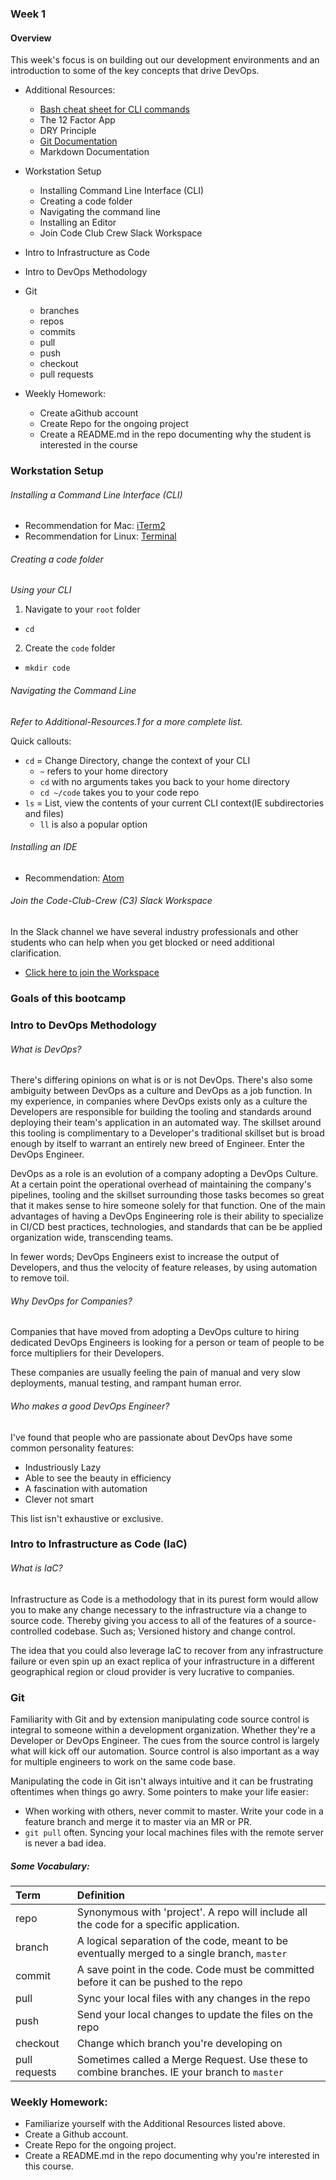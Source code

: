 ### Week 1
#### Overview
This week's focus is on building out our development environments and an introduction to some of the key concepts that drive DevOps.

- Additional Resources:
  - [Bash cheat sheet for CLI commands](https://devhints.io/bash)
  - The 12 Factor App
  - DRY Principle
  - [Git Documentation](https://git-scm.com/docs/gitglossary)
  - Markdown Documentation


- Workstation Setup
  - Installing Command Line Interface (CLI)
  - Creating a code folder
  - Navigating the command line
  - Installing an Editor
  - Join Code Club Crew Slack Workspace
- Intro to Infrastructure as Code
- Intro to DevOps Methodology
- Git
  - branches
  - repos
  - commits
  - pull
  - push
  - checkout
  - pull requests
- Weekly Homework:
  - Create  aGithub account
  - Create Repo for the ongoing project
  - Create a README.md in the repo documenting why the student is interested in the course

### Workstation Setup

###### Installing a Command Line Interface (CLI)
- Recommendation for Mac: [iTerm2](https://www.iterm2.com)
- Recommendation for Linux: [Terminal](https://ubuntu.com/tutorials/command-line-for-beginners#1-overview)

###### Creating a code folder
_Using your CLI_
1. Navigate to your `root` folder
  - `cd`
2. Create the `code` folder
  - `mkdir code`

###### Navigating the Command Line
_Refer to Additional-Resources.1 for a more complete list._

Quick callouts:
- `cd` = Change Directory, change the context of your CLI
  - `~` refers to your home directory
  - `cd` with no arguments takes you back to your home directory
  - `cd ~/code` takes you to your code repo
- `ls` = List, view the contents of your current CLI context(IE subdirectories and files)
  - `ll` is also a popular option

###### Installing an IDE
- Recommendation: [Atom](https://atom.io/)

###### Join the Code-Club-Crew (C3) Slack Workspace
In the Slack channel we have several industry professionals and other students who can help when you get blocked or need additional clarification.
- [Click here to join the Workspace](https://join.slack.com/t/code-club-crew/shared_invite/enQtNDQ3ODA2NTk0MTEyLTc1ODVhYTAwMDAyMTAwODlkMDAzYzNhMjIwOTcyMzA4MTY5NjExOTA2NjJiNGEzOTA5MDNlZGJiZTBjNzAzZjE)

### Goals of this bootcamp



###  Intro to DevOps Methodology
###### What is DevOps?
There's differing opinions on what is or is not DevOps. There's also some ambiguity between DevOps as a culture and DevOps as a job function. In my experience, in companies where DevOps exists only as a culture the Developers are responsible for building the tooling and standards around deploying their team's application in an automated way. The skillset around this tooling is complimentary to a Developer's traditional skillset but is broad enough by itself to warrant an entirely new breed of Engineer. Enter the DevOps Engineer.

DevOps as a role is an evolution of a company adopting a DevOps Culture. At a certain point the operational overhead of maintaining the company's pipelines, tooling and the skillset surrounding those tasks becomes so great that it makes sense to hire someone solely for that function. One of the main advantages of having a DevOps Engineering role is their ability to specialize in CI/CD best practices, technologies, and standards that can be be applied organization wide, transcending teams.

In fewer words; DevOps Engineers exist to increase the output of Developers, and thus the velocity of feature releases, by using automation to remove toil.

###### Why DevOps for Companies?
Companies that have moved from adopting a DevOps culture to hiring dedicated DevOps Engineers is looking for a person or team of people to be force multipliers for their Developers.

These companies are usually feeling the pain of manual and very slow deployments, manual testing, and rampant human error.

###### Who makes a good DevOps Engineer?
I've found that people who are passionate about DevOps have some common personality features:
- Industriously Lazy
- Able to see the beauty in efficiency
- A fascination with automation
- Clever not smart

This list isn't exhaustive or exclusive.

### Intro to Infrastructure as Code (IaC)
###### What is IaC?
Infrastructure as Code is a methodology that in its purest form would allow you to make any change necessary to the infrastructure via a change to source code. Thereby giving you access to all of the features of a source-controlled codebase. Such as; Versioned history and change control.

The idea that you could also leverage IaC to recover from any infrastructure failure or even spin up an exact replica of your infrastructure in a different geographical region or cloud provider is very lucrative to companies.

### Git
Familiarity with Git and by extension manipulating code source control is integral to someone within a development organization. Whether they're a Developer or DevOps Engineer. The cues from the source control is largely what will kick off our automation. Source control is also important as a way for multiple engineers to work on the same code base.

Manipulating the code in Git isn't always intuitive and it can be frustrating oftentimes when things go awry. Some pointers to make your life easier:
- When working with others, never commit to master. Write your code in a feature branch and merge it to master via an MR or PR.
- `git pull` often. Syncing your local machines files with the remote server is never a bad idea.

##### Some Vocabulary:

| Term              | Definition |
| :-----            | :----- |
| repo              | Synonymous with 'project'. A repo will include all the code for a specific application. |
| branch            | A logical separation of the code, meant to be eventually merged to a single branch, `master` |
| commit            | A save point in the code. Code must be committed before it can be pushed to the repo |
| pull              | Sync your local files with any changes in the repo |
| push              | Send your local changes to update the files on the repo |
| checkout          | Change which branch you're developing on |
| pull requests     | Sometimes called a Merge Request. Use these to combine branches. IE your branch to `master` |

### Weekly Homework:
- Familiarize yourself with the Additional Resources listed above.
- Create a Github account.
- Create Repo for the ongoing project.
- Create a README.md in the repo documenting why you're interested in this course.
